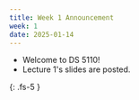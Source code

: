 ```yaml
---
title: Week 1 Announcement
week: 1
date: 2025-01-14
---
```


* Welcome to DS 5110!
* Lecture 1's slides are posted. 

{: .fs-5 }
